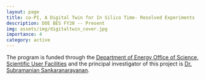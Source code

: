 ```yaml
---
layout: page
title: co-PI, A Digital Twin for In Silico Time- Resolved Experiments
description: DOE BES FY20 -- Present
img: assets/img/digitaltwin_cover.jpg
importance: 4
category: active
---
```


The program is funded through the <a href="https://www.energy.gov/science/office-science-user-facilities">Department of Energy Office of Science, Scientific User Facilities</a> and the principal investigator of this project is <a href="https://mie.uic.edu/profiles/sankaranarayanan-subramanian/">Dr. Subramanian Sankaranarayanan</a>.
